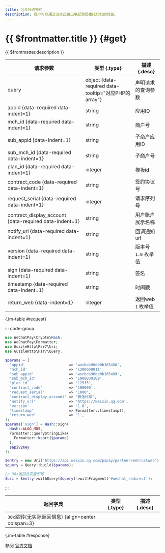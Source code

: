 ```yaml
---
title: 公众号纯签约
description: 商户可以通过请求此接口唤起微信委托代扣的页面。
---
```


# {{ $frontmatter.title }} {#get}

{{ $frontmatter.description }}

| 请求参数 | 类型 {.type} | 描述 {.desc}
| --- | --- | ---
| query | object {data-required data-tooltip="对应PHP的array"} | 声明请求的查询参数
| appid {data-required data-indent=1} | string | 应用ID
| mch_id {data-required data-indent=1} | string | 商户号
| sub_appid {data-indent=1} | string | 子商户应用ID
| sub_mch_id {data-required data-indent=1} | string | 子商户号
| plan_id {data-required data-indent=1} | integer | 模板id
| contract_code {data-required data-indent=1} | string | 签约协议号
| request_serial {data-required data-indent=1} | integer | 请求序列号
| contract_display_account {data-required data-indent=1} | string | 用户账户展示名称
| notify_url {data-required data-indent=1} | string | 回调通知url
| version {data-required data-indent=1} | string | 版本号<br/>`1.0` 枚举值
| sign {data-required data-indent=1} | string | 签名
| timestamp {data-required data-indent=1} | string | 时间戳
| return_web {data-indent=1} | integer | 返回web<br/>`1` 枚举值

{.im-table #request}

::: code-group

```php [标准PSR7]
use WeChatPay\Crypto\Hash;
use WeChatPay\Formatter;
use GuzzleHttp\Psr7\Uri;
use GuzzleHttp\Psr7\Query;

$params = [
  'appid'                    => 'wxcbda96de0b165486',
  'mch_id'                   => '1200009811',
  'sub_appid'                => 'wxcbda96de0b165489',
  'sub_mch_id'               => '1900000109',
  'plan_id'                  => '12535',
  'contract_code'            => '100000',
  'request_serial'           => '1000',
  'contract_display_account' => '微信代扣',
  'notify_url'               => 'https://weixin.qq.com',
  'version'                  => '1.0',
  'timestamp'                => Formatter::timestamp(),
  'return_web'               => '1',
];
$params['sign'] = Hash::sign(
  Hash::ALGO_MD5,
  Formatter::queryStringLike(
    Formatter::ksort($params)
  ),
  $apiv2Key
);

$entry = new Uri('https://api.weixin.qq.com/papay/partner/entrustweb');
$query = Query::build($params);

// 30x返回此变量即可
$uri = $entry->withQuery($query)->withFragment('#wechat_redirect');
```

:::

| 返回字典 | 类型 {.type} | 描述 {.desc}
| --- | --- | ---
| `30x`跳转(无实际返回信息) {align=center colspan=3}

{.im-table #response}

参阅 [官方文档](https://pay.weixin.qq.com/wiki/doc/api/wxpay_v2/papay/chapter5_1.shtml)

